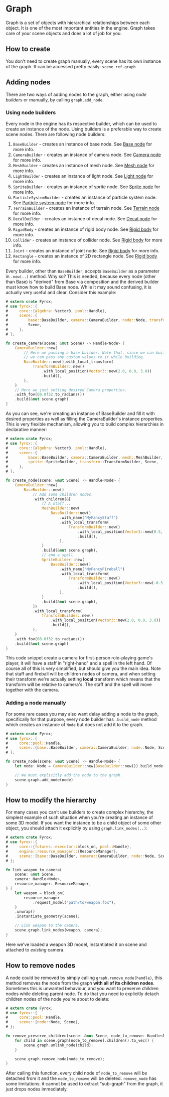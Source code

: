 # Graph

Graph is a set of objects with hierarchical relationships between each object. It is one of the most important 
entities in the engine. Graph takes care of your scene objects and does a lot of job for you.

## How to create

You don't need to create graph manually, every scene has its own instance of the graph. It can be accessed pretty
easily: `scene_ref.graph`

## Adding nodes

There are two ways of adding nodes to the graph, either using _node builders_ or manually, by calling `graph.add_node`.

### Using node builders

Every node in the engine has its respective builder, which can be used to create an instance of the node. Using
builders is a preferable way to create scene nodes. There are following node builders:

1) `BaseBuilder` - creates an instance of base node. See [Base node](./base_node.md) for more info.
2) `CameraBuilder` - creates an instance of camera node. See [Camera node](./camera_node.md) for more info.
3) `MeshBuilder` - creates an instance of mesh node. See [Mesh node](./mesh_node.md) for more info.
4) `LightBuilder` - creates an instance of light node. See [Light node](./light_node.md) for more info.
5) `SpriteBuilder` - creates an instance of sprite node. See [Sprite node](./sprite_node.md) for more info.
6) `ParticleSystemBuilder` - creates an instance of particle system node. 
See [Particle system node](./particle_system_node.md) for more info.
7) `TerrainBuilder` - creates an instance of terrain node. See [Terrain node](./terrain_node.md) for more info.
8) `DecalBuilder` - creates an instance of decal node. See [Decal node](./decal_node.md) for more info.
9) `RigidBody` - creates an instance of rigid body node. See [Rigid body](../physics/rigid_body.md) for more info.
10) `Collider` - creates an instance of collider node. See [Rigid body](../physics/collider.md) for more info.
11) `Joint` - creates an instance of joint node. See [Rigid body](../physics/joint.md) for more info.
12) `Rectangle` - creates an instance of 2D rectangle node. See [Rigid body](./rectangle.md) for more info.

Every builder, other than `BaseBuilder`, accepts `BaseBuilder` as a parameter in `.new(..)` method. Why so?
This is needed, because every node (other than Base) is "derived" from Base via composition and the derived
builder must know how to build Base node. While it may sound confusing, it is actually very useful and clear.
Consider this example:

```rust
# extern crate Fyrox;
# use fyrox::{
#     core::{algebra::Vector3, pool::Handle},
#     scene::{
#         base::BaseBuilder, camera::CameraBuilder, node::Node, transform::TransformBuilder,
#         Scene,
#     },
# };

fn create_camera(scene: &mut Scene) -> Handle<Node> {
    CameraBuilder::new(
        // Here we passing a base builder. Note that, since we can build Base node separately
        // we can pass any custom values to it while building.
        BaseBuilder::new().with_local_transform(
            TransformBuilder::new()
                .with_local_position(Vector3::new(2.0, 0.0, 3.0))
                .build(),
        ),
    ) 
    // Here we just setting desired Camera properties.
    .with_fov(60.0f32.to_radians())
    .build(&mut scene.graph)
}
```

As you can see, we're creating an instance of BaseBuilder and fill it with desired properties as well as filling
the CameraBuilder's instance properties. This is very flexible mechanism, allowing you to build complex hierarchies
in declarative manner:

```rust
# extern crate Fyrox;
# use fyrox::{
#     core::{algebra::Vector3, pool::Handle},
#     scene::{
#         base::BaseBuilder, camera::CameraBuilder, mesh::MeshBuilder, node::Node,
#         sprite::SpriteBuilder, transform::TransformBuilder, Scene,
#     },
# };

fn create_node(scene: &mut Scene) -> Handle<Node> {
    CameraBuilder::new(
        BaseBuilder::new()
            // Add some children nodes.
            .with_children(&[
                // A staff...
                MeshBuilder::new(
                    BaseBuilder::new()
                        .with_name("MyFancyStaff")
                        .with_local_transform(
                            TransformBuilder::new()
                                .with_local_position(Vector3::new(0.5, 0.5, 1.0))
                                .build(),
                        ),
                )
                .build(&mut scene.graph),
                // and a spell.
                SpriteBuilder::new(
                    BaseBuilder::new()
                        .with_name("MyFancyFireball")
                        .with_local_transform(
                            TransformBuilder::new()
                                .with_local_position(Vector3::new(-0.5, 0.5, 1.0))
                                .build(),
                        ),
                )
                .build(&mut scene.graph),
            ])
            .with_local_transform(
                TransformBuilder::new()
                    .with_local_position(Vector3::new(2.0, 0.0, 3.0))
                    .build(),
            ),
    )
    .with_fov(60.0f32.to_radians())
    .build(&mut scene.graph)
}
```

This code snippet create a camera for first-person role-playing game's player, it will have a staff in "right-hand"
and a spell in the left hand. Of course all of this is very simplified, but should give you the main idea. Note
that staff and fireball will be children nodes of camera, and when setting their transform we're actually setting
**local** transform which means that the transform will be relative to camera's. The staff and the spell will move
together with the camera.

### Adding a node manually

For some rare cases you may also want delay adding a node to the graph, specifically for that purpose, every node 
builder has `.build_node` method which creates an instance of `Node`  but does not add it to the graph.

```rust
# extern crate Fyrox;
# use fyrox::{
#     core::pool::Handle,
#     scene::{base::BaseBuilder, camera::CameraBuilder, node::Node, Scene},
# };

fn create_node(scene: &mut Scene) -> Handle<Node> {
    let node: Node = CameraBuilder::new(BaseBuilder::new()).build_node();

    // We must explicitly add the node to the graph.
    scene.graph.add_node(node)
}
```

## How to modify the hierarchy

For many cases you can't use builders to create complex hierarchy, the simplest example of such situation when 
you're creating an instance of some 3D model. If you want the instance to be a child object of some other object,
you should attach it explicitly by using `graph.link_nodes(..)`:

```rust
# extern crate Fyrox;
# use fyrox::{
#     core::{futures::executor::block_on, pool::Handle},
#     engine::resource_manager::{ResourceManager},
#     scene::{base::BaseBuilder, camera::CameraBuilder, node::Node, Scene},
# };

fn link_weapon_to_camera(
    scene: &mut Scene,
    camera: Handle<Node>,
    resource_manager: ResourceManager,
) {
    let weapon = block_on(
        resource_manager
            .request_model("path/to/weapon.fbx"),
    )
    .unwrap()
    .instantiate_geometry(scene);

    // Link weapon to the camera.
    scene.graph.link_nodes(weapon, camera);
}
```

Here we've loaded a weapon 3D model, instantiated it on scene and attached to _existing_ camera. 

## How to remove nodes

A node could be removed by simply calling `graph.remove_node(handle)`, this method removes the node from the 
graph **with all of its children nodes**. Sometimes this is unwanted behaviour, and you want to preserve children
nodes while deleting parent node. To do that you need to explicitly detach children nodes of the node you're about
to delete:

```rust
# extern crate Fyrox;
# use fyrox::{
#     core::pool::Handle,
#     scene::{node::Node, Scene},
# };

fn remove_preserve_children(scene: &mut Scene, node_to_remove: Handle<Node>) {
    for child in scene.graph[node_to_remove].children().to_vec() {
        scene.graph.unlink_node(child);
    }

    scene.graph.remove_node(node_to_remove);
}
```

After calling this function, every child node of `node_to_remove` will be detached from it and the `node_to_remove`
will be deleted. `remove_node` has some limitations: it cannot be used to extract "sub-graph" from the graph, it
just drops nodes immediately. 